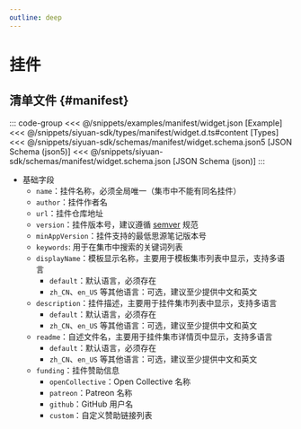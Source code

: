 ```yaml
---
outline: deep
---
```


# 挂件

## 清单文件 {#manifest}

::: code-group
<<< @/snippets/examples/manifest/widget.json [Example]
<<< @/snippets/siyuan-sdk/types/manifest/widget.d.ts#content [Types]
<<< @/snippets/siyuan-sdk/schemas/manifest/widget.schema.json5 [JSON Schema (json5)]
<<< @/snippets/siyuan-sdk/schemas/manifest/widget.schema.json [JSON Schema (json)]
:::

- 基础字段
  - `name`：挂件名称，必须全局唯一（集市中不能有同名挂件）
  - `author`：挂件作者名
  - `url`：挂件仓库地址
  - `version`：挂件版本号，建议遵循 [semver](https://semver.org/lang/zh-CN/) 规范
  - `minAppVersion`：挂件支持的最低思源笔记版本号
  - `keywords`: 用于在集市中搜索的关键词列表
  - `displayName`：模板显示名称，主要用于模板集市列表中显示，支持多语言
    - `default`：默认语言，必须存在
    - `zh_CN`、`en_US` 等其他语言：可选，建议至少提供中文和英文
  - `description`：挂件描述，主要用于挂件集市列表中显示，支持多语言
    - `default`：默认语言，必须存在
    - `zh_CN`、`en_US` 等其他语言：可选，建议至少提供中文和英文
  - `readme`：自述文件名，主要用于挂件集市详情页中显示，支持多语言
    - `default`：默认语言，必须存在
    - `zh_CN`、`en_US` 等其他语言：可选，建议至少提供中文和英文
  - `funding`：挂件赞助信息
    - `openCollective`：Open Collective 名称
    - `patreon`：Patreon 名称
    - `github`：GitHub 用户名
    - `custom`：自定义赞助链接列表
